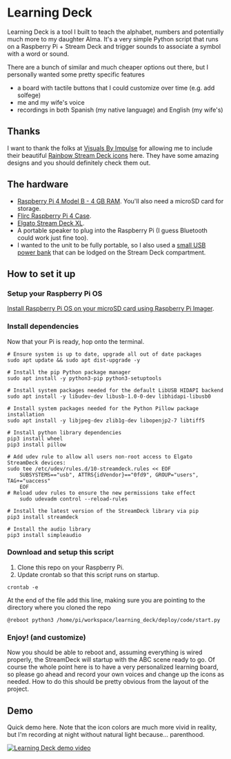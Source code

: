 # Learning Deck

Learning Deck is a tool I built to teach the alphabet, numbers and potentially much more to my daughter Alma.
It's a very simple Python script that runs on a Raspberry Pi + Stream Deck and trigger sounds to associate a symbol with a word or sound.

There are a bunch of similar and much cheaper options out there, but I personally wanted some pretty specific features
* a board with tactile buttons that I could customize over time (e.g. add solfege)
* me and my wife's voice
* recordings in both Spanish (my native language) and English (my wife's) 

## Thanks

I want to thank the folks at [Visuals By Impulse](https://visualsbyimpulse.com/) for allowing me to include 
their beautiful [Rainbow Stream Deck icons](https://visualsbyimpulse.com/store/free-rainbow-stream-deck-icons/) here.
They have some amazing designs and you should definitely check them out.

## The hardware

* [Raspberry Pi 4 Model B - 4 GB RAM](https://www.adafruit.com/product/4296). You'll also need a microSD card for storage.
* [Flirc Raspberry Pi 4 Case](https://www.amazon.com/gp/product/B07WG4DW52/ref=ppx_yo_dt_b_search_asin_title?ie=UTF8&psc=1).
* [Elgato Stream Deck XL](https://www.amazon.com/gp/product/B07RL8H55Z/).
* A portable speaker to plug into the Raspberry Pi (I guess Bluetooth could work just fine too).
* I wanted to the unit to be fully portable, so I also used a [small USB power bank](https://www.amazon.com/gp/product/B06XS9RMWS/) that can be lodged on the Stream Deck compartment.

## How to set it up

### Setup your Raspberry Pi OS

[Install Raspberry Pi OS on your microSD card using Raspberry Pi Imager](https://www.raspberrypi.com/software/).

### Install dependencies

Now that your Pi is ready, hop onto the terminal.

```
# Ensure system is up to date, upgrade all out of date packages
sudo apt update && sudo apt dist-upgrade -y

# Install the pip Python package manager
sudo apt install -y python3-pip python3-setuptools

# Install system packages needed for the default LibUSB HIDAPI backend
sudo apt install -y libudev-dev libusb-1.0-0-dev libhidapi-libusb0

# Install system packages needed for the Python Pillow package installation
sudo apt install -y libjpeg-dev zlib1g-dev libopenjp2-7 libtiff5

# Install python library dependencies
pip3 install wheel
pip3 install pillow

# Add udev rule to allow all users non-root access to Elgato StreamDeck devices:
sudo tee /etc/udev/rules.d/10-streamdeck.rules << EOF
    SUBSYSTEMS=="usb", ATTRS{idVendor}=="0fd9", GROUP="users", TAG+="uaccess"
    EOF
# Reload udev rules to ensure the new permissions take effect
    sudo udevadm control --reload-rules

# Install the latest version of the StreamDeck library via pip
pip3 install streamdeck

# Install the audio library
pip3 install simpleaudio
```

### Download and setup this script

1. Clone this repo on your Raspberry Pi.
2. Update crontab so that this script runs on startup.
```
crontab -e
```
At the end of the file add this line, making sure you are pointing to the directory where you cloned the repo
```
@reboot python3 /home/pi/workspace/learning_deck/deploy/code/start.py
```

### Enjoy! (and customize)

Now you should be able to reboot and, assuming everything is wired properly, the StreamDeck will startup with the ABC scene ready to go.
Of course the whole point here is to have a very personalized learning board, so please go ahead and record your own voices and change up the icons as needed.
How to do this should be pretty obvious from the layout of the project.

## Demo

Quick demo here. Note that the icon colors are much more vivid in reality, but I'm recording at night without natural light because... parenthood.

[![Learning Deck demo video](http://img.youtube.com/vi/0rF_9de8I4Q/0.jpg)](https://www.youtube.com/watch?v=0rF_9de8I4Q "Learning Deck (Raspberry Pi + Stream Deck")
